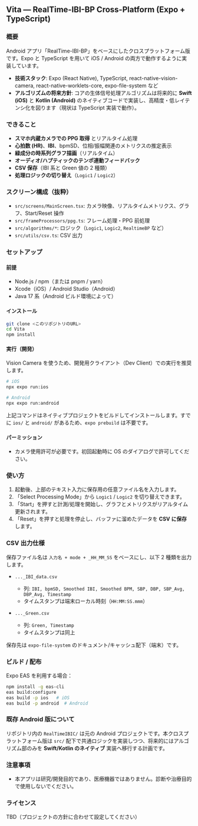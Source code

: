 ## Vita — RealTime-IBI-BP Cross-Platform (Expo + TypeScript)

### 概要
Android アプリ「RealTime-IBI-BP」をベースにしたクロスプラットフォーム版です。Expo と TypeScript を用いて iOS / Android の両方で動作するように実装しています。

- **技術スタック**: Expo (React Native), TypeScript, react-native-vision-camera, react-native-worklets-core, expo-file-system など
- **アルゴリズムの将来方針**: コアの生体信号処理アルゴリズムは将来的に **Swift (iOS)** と **Kotlin (Android)** のネイティブコードで実装し、高精度・低レイテンシ化を図ります（現状は TypeScript 実装で動作）。

### できること
- **スマホ内蔵カメラでの PPG 取得** とリアルタイム処理
- **心拍数 (HR)**、**IBI**、bpmSD、位相/振幅関連のメトリクスの推定表示
- **緑成分の時系列グラフ描画**（リアルタイム）
- **オーディオ/ハプティックのテンポ連動フィードバック**
- **CSV 保存**（IBI 系と Green 値の 2 種類）
- **処理ロジックの切り替え**（`Logic1` / `Logic2`）

### スクリーン構成（抜粋）
- `src/screens/MainScreen.tsx`: カメラ映像、リアルタイムメトリクス、グラフ、Start/Reset 操作
- `src/frameProcessors/ppg.ts`: フレーム処理・PPG 前処理
- `src/algorithms/*`: ロジック（`Logic1`, `Logic2`, `RealtimeBP` など）
- `src/utils/csv.ts`: CSV 出力

### セットアップ
#### 前提
- Node.js / npm（または pnpm / yarn）
- Xcode（iOS）/ Android Studio（Android）
- Java 17 系（Android ビルド環境によって）

#### インストール
```bash
git clone <このリポジトリのURL>
cd Vita
npm install
```

#### 実行（開発）
Vision Camera を使うため、開発用クライアント（Dev Client）での実行を推奨します。

```bash
# iOS
npx expo run:ios

# Android
npx expo run:android
```

上記コマンドはネイティブプロジェクトをビルドしてインストールします。すでに `ios/` と `android/` があるため、`expo prebuild` は不要です。

#### パーミッション
- カメラ使用許可が必要です。初回起動時に OS のダイアログで許可してください。

### 使い方
1. 起動後、上部のテキスト入力に保存用の任意ファイル名を入力します。
2. 「Select Processing Mode」から `Logic1` / `Logic2` を切り替えできます。
3. 「Start」を押すと計測/処理を開始し、グラフとメトリクスがリアルタイム更新されます。
4. 「Reset」を押すと処理を停止し、バッファに溜めたデータを **CSV に保存** します。

### CSV 出力仕様
保存ファイル名は `入力名 + mode + _HH_MM_SS` をベースにし、以下 2 種類を出力します。

- `..._IBI_data.csv`
  - 列: `IBI, bpmSD, Smoothed IBI, Smoothed BPM, SBP, DBP, SBP_Avg, DBP_Avg, Timestamp`
  - タイムスタンプは端末ローカル時刻（`HH:MM:SS.mmm`）

- `..._Green.csv`
  - 列: `Green, Timestamp`
  - タイムスタンプは同上

保存先は `expo-file-system` のドキュメント/キャッシュ配下（端末）です。

### ビルド / 配布
Expo EAS を利用する場合：
```bash
npm install -g eas-cli
eas build:configure
eas build -p ios   # iOS
eas build -p android  # Android
```

### 既存 Android 版について
リポジトリ内の `RealTimeIBIC/` は元の Android プロジェクトです。本クロスプラットフォーム版は `src/` 配下で共通ロジックを実装しつつ、将来的にはアルゴリズム部のみを **Swift/Kotlin のネイティブ** 実装へ移行する計画です。

### 注意事項
- 本アプリは研究/開発目的であり、医療機器ではありません。診断や治療目的で使用しないでください。

### ライセンス
TBD（プロジェクトの方針に合わせて設定してください）

